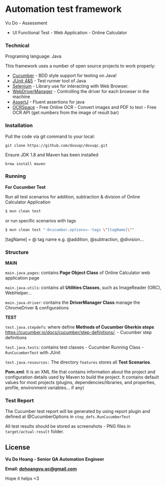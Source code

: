 # Automation test framework

Vu Do - Assessment

  * UI Functional Test - Web Application - Online Calculator

### Technical

Programing language: Java

This framework uses a number of open source projects to work properly:

* [Cucumber] - BDD style support for testing on Java!
* [JUnit 4&5] - Test runner tool of Java
* [Selenium] - Library use for interacting with Web Browser.
* [WebDriverManager] - Controlling the driver for each browser in the machine
* [AssertJ] - Fluent assertions for java
* [OCRSpace] - Free Online OCR - Convert images and PDF to text - Free OCR API (get numbers from the image of result bar)

### Installation

Pull the code via git command to your local:
```
git clone https://github.com/dovuqc/dovuqc.git
```
Ensure JDK 1.8 and Maven has been installed
```
brew install maven
```

### Running

**For Cucumber Test**

Run all test scenarios for addition, subtraction & division of Online Calculator Application

```sh
$ mvn clean test
```
or run specific scenarios with tags

```sh
$ mvn clean test "-Dcucumber.options=--tags \"[tagName]\""
```
[tagName] = @ tag name  e.g. @addition, @subtraction, @division...

### Structure
**MAIN**

`main.java.pages`: contains **Page Object Class** of Online Calculator web application page

`main.java.utils`: contains all **Utilities Classes**, such as ImageReader (ORC), WebHelper...

`main.java.driver`: contains the **DriverManager Class** manage the ChromeDriver & configurations

**TEST**

`test.java.stepdefs`: where define **Methods of Cucumber Gherkin steps** https://cucumber.io/docs/cucumber/step-definitions/. - Cucumber step definitions

`test.java.tests`: contains test classes - Cucumber Running Class - `RunCucumberTest` with JUnit

`test.java.resources:` The directory `features` stores all **Test Scenarios**.

**Pom.xml**: It is an XML file that contains information about the project and configuration details used by Maven to build the project. It contains default values for most projects (plugins, dependencies/libraries, and properties, profile, environment variables... if any)

### Test Report
The Cucumber test report will be generated by using report plugin and defined at @CucumberOptions in `step_defs.RunCucumberTest`

All test results should be stored as screenshots - PNG files in `target/actual-result` folder.

License
----

**Vu Do Hoang - Senior QA Automation Engineer**

**Email: dohoangvu.qc@gmail.com**

Hope it helps <3

[//]: # (These are reference links used in the body of this note and get stripped out when the markdown processor does its job. There is no need to format nicely because it shouldn't be seen. Thanks SO - http://stackoverflow.com/questions/4823468/store-comments-in-markdown-syntax)

   [Selenium]: <https://selenium.dev/r>
   [WebDriverManager]: <https://github.com/bonigarcia/webdrivermanager>
   [AssertJ]: <https://joel-costigliola.github.io/assertj/>
   [Cucumber]: <https://cucumber.io/>
   [JUnit 4&5]: <https://junit.org/>
   [OCRSpace]: <https://ocr.space/>

